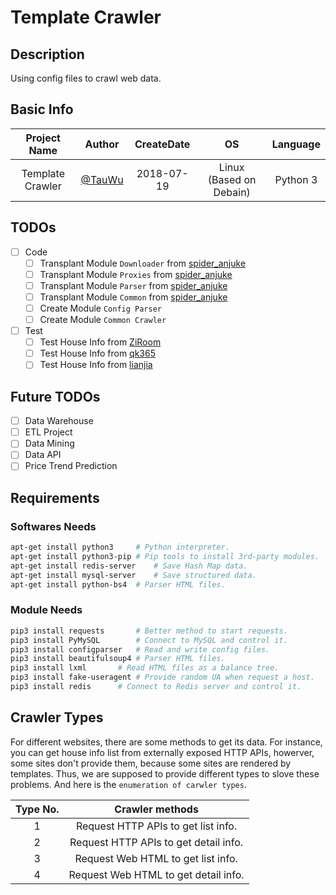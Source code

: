 # Template Crawler

## Description

Using config files to crawl web data.

## Basic Info

Project Name | Author | CreateDate | OS | Language
:-: | :-: | :-: | :-: | :-:
Template Crawler | [@TauWu](https://github.com/TauWu/) | 2018-07-19 | Linux (Based on Debain) | Python 3

## TODOs

- [ ] Code
	- [ ] Transplant Module `Downloader` from [spider\_anjuke](https://github.com/TauWu/spider_anjuke)
	- [ ] Transplant Module `Proxies` from [spider\_anjuke](https://github.com/TauWu/spider_anjuke)
	- [ ] Transplant Module `Parser` from [spider\_anjuke](https://github.com/TauWu/spider_anjuke)
	- [ ] Transplant Module `Common` from [spider\_anjuke](https://github.com/TauWu/spider_anjuke)
	- [ ] Create Module `Config Parser`
	- [ ] Create Module `Common Crawler`

- [ ] Test
	- [ ] Test House Info from [ZiRoom](http://sh.ziroom.com)
	- [ ] Test House Info from [qk365](http://www.qk365.com)
	- [ ] Test House Info from [lianjia](https://sh.lianjia.com)

## Future TODOs

- [ ] Data Warehouse
- [ ] ETL Project
- [ ] Data Mining
- [ ] Data API
- [ ] Price Trend Prediction

## Requirements

### Softwares Needs

```sh
apt-get install python3		# Python interpreter.
apt-get install python3-pip	# Pip tools to install 3rd-party modules.
apt-get install redis-server	# Save Hash Map data.
apt-get install mysql-server	# Save structured data.
apt-get install python-bs4	# Parser HTML files.
```

### Module Needs

```sh
pip3 install requests		# Better method to start requests.
pip3 install PyMySQL		# Connect to MySQL and control it.
pip3 install configparser	# Read and write config files.
pip3 install beautifulsoup4	# Parser HTML files.
pip3 install lxml		# Read HTML files as a balance tree.
pip3 install fake-useragent	# Provide random UA when request a host.
pip3 install redis		# Connect to Redis server and control it. 
```

## Crawler Types

For different websites, there are some methods to get its data. For instance, you can get house info list from externally exposed HTTP APIs, howerver, some sites don't provide them, because some sites are rendered by templates. Thus, we are supposed to provide different types to slove these problems. And here is the `enumeration of carwler types`.

Type No. | Crawler methods
:-: | :-:
1 | Request HTTP APIs to get list info.
2 | Request HTTP APIs to get detail info.
3 | Request Web HTML to get list info.
4 | Request Web HTML to get detail info.
